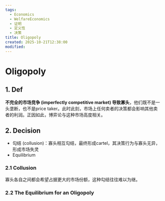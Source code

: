 ```yaml
---
tags:
  - Economics
  - WelfareEconomics
  - 证明
  - 定义性
  - 决策
title: Oligopoly
created: 2025-10-21T12:38:00
modified:
---
```

# Oligopoly

## 1. Def
**不完全的市场竞争 (imperfectly competitive market) 导致寡头**，他们既不是一头垄断，也不是price taker。此时此刻，市场上任何卖者的决策都会影响其他卖者的利润。正因如此，博弈论与这种市场高度相关。

## 2. Decision
- 勾结 (collusion)：寡头相互勾结，最终形成cartel，其决策行为与寡头无异，形成市场失灵
- Equilibrium

### 2.1 Collusion
寡头各自之间都会希望占据更大的市场份额，这种勾结往往难以为继。

### 2.2 The Equilibrium for an Oligopoly
